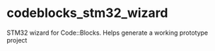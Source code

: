 # codeblocks_stm32_wizard
STM32 wizard for Code::Blocks.  Helps generate a working prototype project
